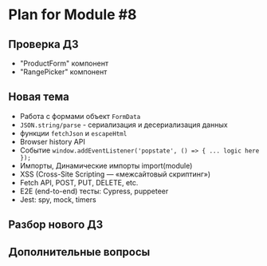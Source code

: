 # Plan for Module #8

## Проверка ДЗ

* "ProductForm" компонент
* "RangePicker" компонент

## Новая тема

* Работа с формами объект `FormData`
* `JSON.string/parse` - сериализация и десериализация данных
* функции `fetchJson` и `escapeHtml`
* Browser history API
* Событие `window.addEventListener('popstate', () => { ... logic here });`
* Импорты, Динамические импорты import(module)
* XSS (Cross-Site Scripting — «межсайтовый скриптинг») 
* Fetch API, POST, PUT, DELETE, etc.
* E2E (end-to-end) тесты: Cypress, puppeteer
* Jest: spy, mock, timers

## Разбор нового ДЗ

## Дополнительные вопросы
